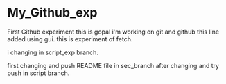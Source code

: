# My_Github_exp
First Github experiment
this is gopal i'm working on git and github
this line added using gui.
this is experiment of fetch.

i changing in script_exp branch.

first changing and push README file in sec_branch after changing and try push in script branch.
